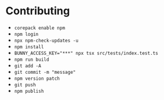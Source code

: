 # Contributing

- `corepack enable npm`
- `npm login`
- `npx npm-check-updates -u`
- `npm install`
- `BUNNY_ACCESS_KEY="***" npx tsx src/tests/index.test.ts`
- `npm run build`
- `git add -A`
- `git commit -m "message"`
- `npm version patch`
- `git push`
- `npm publish`
